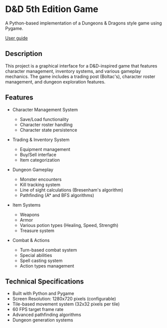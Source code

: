 # D&D 5th Edition Game

A Python-based implementation of a Dungeons & Dragons style game using Pygame.

[User guide](manual/manual_pygame_version.md)

## Description

This project is a graphical interface for a D&D-inspired game that features character management,
inventory systems, and various gameplay mechanics. The game includes a trading post (Boltac's),
character roster management, and dungeon exploration features.

## Features

- Character Management System
    - Save/Load functionality
    - Character roster handling
    - Character state persistence

- Trading & Inventory System
    - Equipment management
    - Buy/Sell interface
    - Item categorization

- Dungeon Gameplay
    - Monster encounters
    - Kill tracking system
    - Line of sight calculations (Bresenham's algorithm)
    - Pathfinding (A* and BFS algorithms)

- Item Systems
    - Weapons
    - Armor
    - Various potion types (Healing, Speed, Strength)
    - Treasure system

- Combat & Actions
    - Turn-based combat system
    - Special abilities
    - Spell casting system
    - Action types management

## Technical Specifications

- Built with Python and Pygame
- Screen Resolution: 1280x720 pixels (configurable)
- Tile-based movement system (32x32 pixels per tile)
- 60 FPS target frame rate
- Advanced pathfinding algorithms
- Dungeon generation systems